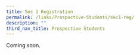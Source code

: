 ```yaml
---
title: Sec 1 Registration
permalink: /links/Prospective-Students/sec1-reg/
description: ""
third_nav_title: Prospective Students
---
```

Coming soon.